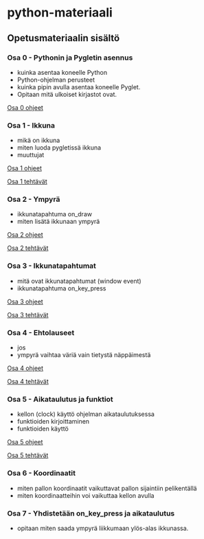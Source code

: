 # python-materiaali

## Opetusmateriaalin sisältö

### Osa 0 - Pythonin ja Pygletin asennus
- kuinka asentaa koneelle Python
- Python-ohjelman perusteet
- kuinka pipin avulla asentaa koneelle Pyglet.
- Opitaan mitä ulkoiset kirjastot ovat.

[Osa 0 ohjeet](osa0/ohjeet.md)

### Osa 1 - Ikkuna
- mikä on ikkuna
- miten luoda pygletissä ikkuna
- muuttujat

[Osa 1 ohjeet](osa1/ohjeet.md)

[Osa 1 tehtävät](osa1/tehtävät.md)

### Osa 2 - Ympyrä
- ikkunatapahtuma on_draw
- miten lisätä ikkunaan ympyrä

[Osa 2 ohjeet](osa2/ohjeet.md)

[Osa 2 tehtävät](osa2/tehtävät.md)

### Osa 3 - Ikkunatapahtumat
- mitä ovat ikkunatapahtumat (window event)
- ikkunatapahtuma on_key_press

[Osa 3 ohjeet](osa3/ohjeet.md)

[Osa 3 tehtävät](osa3/tehtävät.md)

### Osa 4 - Ehtolauseet
- jos
- ympyrä vaihtaa väriä vain tietystä näppäimestä

[Osa 4 ohjeet](osa4/ohjeet.md)

[Osa 4 tehtävät](osa4/tehtävät.md)

### Osa 5 - Aikataulutus ja funktiot
- kellon (clock) käyttö ohjelman aikataulutuksessa
- funktioiden kirjoittaminen
- funktioiden käyttö

[Osa 5 ohjeet](osa5/ohjeet.md)

[Osa 5 tehtävät](osa5/tehtävät.md)

### Osa 6 - Koordinaatit
- miten pallon koordinaatit vaikuttavat pallon sijaintiin pelikentällä
- miten koordinaatteihin voi vaikuttaa kellon avulla

### Osa 7 - Yhdistetään on_key_press ja aikataulutus
- opitaan miten saada ympyrä liikkumaan ylös-alas ikkunassa.
